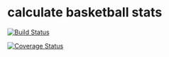 # calculate basketball stats

[![Build
Status](https://travis-ci.com/robert-git/basketball_stats.svg?token=m3dqpny5hDdnJpQQJwC9&branch=master)](https://travis-ci.com/robert-git/basketball_stats)

[![Coverage Status](https://coveralls.io/repos/github/robert-git/basketball-stats/badge.svg?branch=master)](https://coveralls.io/github/robert-git/basketball-stats?branch=master)
